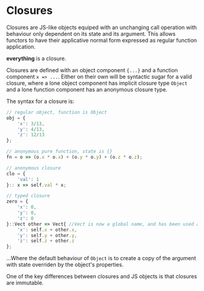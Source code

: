 # Closures
Closures are JS-like objects equiped with an unchanging call operation with behaviour only dependent on its state and its argument.
This allows functors to have their applicative normal form expressed as regular function application.

**everything** is a closure.

Closures are defined with an object component `{...}` and a function component `x => ...`.
Either on their own will be syntactic sugar for a valid closure, where a lone object component has implicit closure type `Object`
and a lone function component has an anonymous closure type.

The syntax for a closure is:

```js
// regular object, function is Object
obj = {
    'x': 3/13,
    'y': 4/13,
    'z': 12/13
};

// anonymous pure function, state is {}
fn = o => (o.x * o.x) + (o.y * o.y) + (o.z * o.z);

// anonymous closure
clo = {
    'val': 1
}:: x => self.val * x;

// typed closure
zero = {
    'x': 0,
    'y': 0,
    'z': 0
}::Vect other => Vect{ //Vect is now a global name, and has been used as a type
    'x': self.x + other.x,
    'y': self.y + other.y,
    'z': self.z + other.z
};
```

...Where the default behaviour of `Object` is to create a copy of the argument with state overriden by the object's properties.

One of the key differences between closures and JS objects is that closures are immutable.